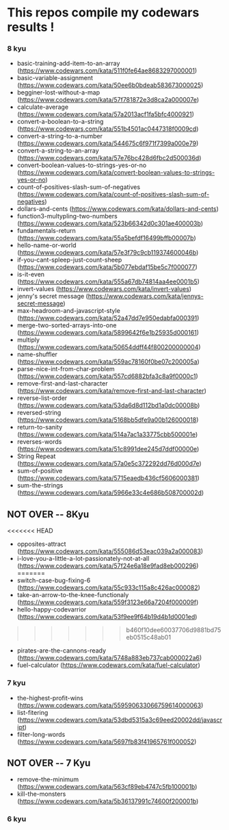 # This repos compile my codewars results !

### 8 kyu

- basic-training-add-item-to-an-array (https://www.codewars.com/kata/511f0fe64ae8683297000001)
- basic-variable-assignment (https://www.codewars.com/kata/50ee6b0bdeab583673000025)
- begginer-lost-without-a-map (https://www.codewars.com/kata/57f781872e3d8ca2a000007e)
- calculate-average (https://www.codewars.com/kata/57a2013acf1fa5bfc4000921)
- convert-a-boolean-to-a-string (https://www.codewars.com/kata/551b4501ac0447318f0009cd)
- convert-a-string-to-a-number (https://www.codewars.com/kata/544675c6f971f7399a000e79)
- convert-a-string-to-an-array (https://www.codewars.com/kata/57e76bc428d6fbc2d500036d)
- convert-boolean-values-to-strings-yes-or-no (https://www.codewars.com/kata/convert-boolean-values-to-strings-yes-or-no)
- count-of-positives-slash-sum-of-negatives (https://www.codewars.com/kata/count-of-positives-slash-sum-of-negatives)
- dollars-and-cents (https://www.codewars.com/kata/dollars-and-cents)
- function3-multypling-two-numbers (https://www.codewars.com/kata/523b66342d0c301ae400003b)
- fundamentals-return (https://www.codewars.com/kata/55a5befdf16499bffb00007b)
- hello-name-or-world (https://www.codewars.com/kata/57e3f79c9cb119374600046b)
- if-you-cant-spleep-just-count-sheep (https://www.codewars.com/kata/5b077ebdaf15be5c7f000077)
- is-it-even (https://www.codewars.com/kata/555a67db74814aa4ee0001b5)
- invert-values (https://www.codewars.com/kata/invert-values)
- jenny's secret message (https://www.codewars.com/kata/jennys-secret-message)
- max-headroom-and-javascript-style (https://www.codewars.com/kata/52a47dd7e950edabfa000391)
- merge-two-sorted-arrays-into-one (https://www.codewars.com/kata/5899642f6e1b25935d000161)
- multiply (https://www.codewars.com/kata/50654ddff44f800200000004)
- name-shuffler (https://www.codewars.com/kata/559ac78160f0be07c200005a)
- parse-nice-int-from-char-problem (https://www.codewars.com/kata/557cd6882bfa3c8a9f0000c1)
- remove-first-and-last-character (https://www.codewars.com/kata/remove-first-and-last-character)
- reverse-list-order (https://www.codewars.com/kata/53da6d8d112bd1a0dc00008b)
- reversed-string (https://www.codewars.com/kata/5168bb5dfe9a00b126000018)
- return-to-sanity (https://www.codewars.com/kata/514a7ac1a33775cbb500001e)
- reverses-words (https://www.codewars.com/kata/51c8991dee245d7ddf00000e)
- String Repeat (https://www.codewars.com/kata/57a0e5c372292dd76d000d7e)
- sum-of-positive (https://www.codewars.com/kata/5715eaedb436cf5606000381)
- sum-the-strings (https://www.codewars.com/kata/5966e33c4e686b508700002d)

## NOT OVER -- 8Kyu

<<<<<<< HEAD
- opposites-attract (https://www.codewars.com/kata/555086d53eac039a2a000083)
- i-love-you-a-little-a-lot-passionately-not-at-all (https://www.codewars.com/kata/57f24e6a18e9fad8eb000296)
=======
- switch-case-bug-fixing-6 (https://www.codewars.com/kata/55c933c115a8c426ac000082)
- take-an-arrow-to-the-knee-functionaly (https://www.codewars.com/kata/559f3123e66a7204f000009f)
- hello-happy-codevarrior (https://www.codewars.com/kata/53f9ee9f64b19d4b1d0001ed)
>>>>>>> b460f10dee60037706d9881bd75eb0515c48ab01
- pirates-are-the-cannons-ready (https://www.codewars.com/kata/5748a883eb737cab000022a6)
- fuel-calculator (https://www.codewars.com/kata/fuel-calculator)

### 7 kyu

- the-highest-profit-wins (https://www.codewars.com/kata/559590633066759614000063)
- list-fitering (https://www.codewars.com/kata/53dbd5315a3c69eed20002dd/javascript)
- filter-long-words (https://www.codewars.com/kata/5697fb83f41965761f000052)

## NOT OVER -- 7 Kyu

- remove-the-minimum (https://www.codewars.com/kata/563cf89eb4747c5fb100001b)
- kill-the-monsters (https://www.codewars.com/kata/5b36137991c74600f200001b)

### 6 kyu
